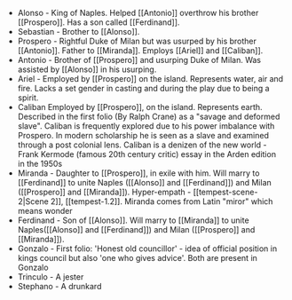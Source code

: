 - Alonso - King of Naples. Helped [[Antonio]] overthrow his brother [[Prospero]]. Has a son called [[Ferdinand]].
- Sebastian - Brother to [[Alonso]].
- Prospero - Rightful Duke of Milan but was usurped by his brother [[Antonio]]. Father to [[Miranda]]. Employs [[Ariel]] and [[Caliban]].
- Antonio - Brother of [[Prospero]] and usurping Duke of Milan. Was assisted by [[Alonso]] in his usurping.
- Ariel - Employed by [[Prospero]] on the island. Represents water, air and fire. Lacks a set gender in casting and during the play due to being a spirit.
- Caliban Employed by [[Prospero]], on the island. Represents earth. Described in the first folio (By Ralph Crane) as a "savage and deformed slave". Caliban is frequently explored due to his power imbalance with Prospero. In modern scholarship he is seen as a slave and examined through a post colonial lens. Caliban is a denizen of the new world - Frank Kermode (famous 20th century critic) essay in the Arden edition in the 1950s
- Miranda - Daughter to [[Prospero]], in exile with him. Will marry to [[Ferdinand]] to unite Naples ([[Alonso]] and [[Ferdinand]]) and Milan ([[Prospero]] and [[Miranda]]). Hyper-empath - [[tempest-scene-2|Scene 2]], [[tempest-1.2]]. Miranda comes from Latin "miror" which means wonder
- Ferdinand - Son of [[Alonso]]. Will marry to [[Miranda]] to unite Naples([[Alonso]] and [[Ferdinand]]) and Milan ([[Prospero]] and [[Miranda]]).
- Gonzalo - First folio: 'Honest old councillor' - idea of official position in kings council but also 'one who gives advice'. Both are present in Gonzalo
- Trinculo - A jester
- Stephano - A drunkard
